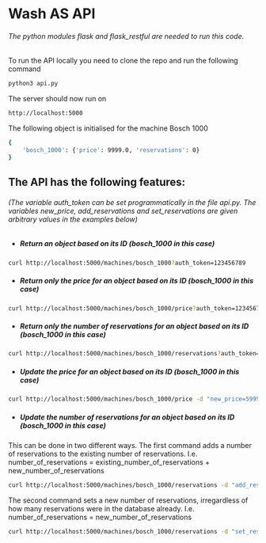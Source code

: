 # Wash AS API

###### The python modules flask and flask_restful are needed to run this code.

To run the API locally you need to clone the repo and run the following command

```sh
python3 api.py
```
The server should now run on

```sh
http://localhost:5000
```

The following object is initialised for the machine Bosch 1000

```sh
{
    'bosch_1000': {'price': 9999.0, 'reservations': 0}
}
```
## The API has the following features:
###### (The variable auth_token can be set programmatically in the file api.py. The variables new_price, add_reservations and set_reservations are given arbitrary values in the examples below)

- ##### Return an object based on its ID (bosch_1000 in this case)

```sh
curl http://localhost:5000/machines/bosch_1000?auth_token=123456789
```

- ##### Return only the price for an object based on its ID (bosch_1000 in this case)

```sh
curl http://localhost:5000/machines/bosch_1000/price?auth_token=123456789
```

- ##### Return only the number of reservations for an object based on its ID (bosch_1000 in this case)

```sh
curl http://localhost:5000/machines/bosch_1000/reservations?auth_token=123456789
```

- ##### Update the price for an object based on its ID (bosch_1000 in this case)
```sh
curl http://localhost:5000/machines/bosch_1000/price -d "new_price=5999&auth_token=123456789" -X PUT -v
```

- ##### Update the number of reservations for an object based on its ID (bosch_1000 in this case)

This can be done in two different ways. The first command adds a number of reservations to the existing number of reservations. I.e. number_of_reservations = existing_number_of_reservations + new_number_of_reservations

```sh
curl http://localhost:5000/machines/bosch_1000/reservations -d "add_reservations=5&auth_token=123456789" -X PUT -v
```

The second command sets a new number of reservations, irregardless of how many reservations were in the database already. I.e. number_of_reservations = new_number_of_reservations

```sh
curl http://localhost:5000/machines/bosch_1000/reservations -d "set_reservations=39&auth_token=123456789" -X PUT -v
```
